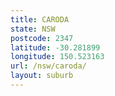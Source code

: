 ```yaml
---
title: CARODA
state: NSW
postcode: 2347
latitude: -30.281899
longitude: 150.523163
url: /nsw/caroda/
layout: suburb
---
```

